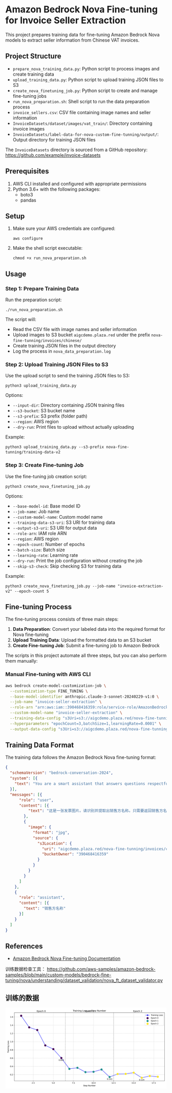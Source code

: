# Amazon Bedrock Nova Fine-tuning for Invoice Seller Extraction

This project prepares training data for fine-tuning Amazon Bedrock Nova models to extract seller information from Chinese VAT invoices.

## Project Structure

- `prepare_nova_training_data.py`: Python script to process images and create training data
- `upload_training_data.py`: Python script to upload training JSON files to S3
- `create_nova_finetuning_job.py`: Python script to create and manage fine-tuning jobs
- `run_nova_preparation.sh`: Shell script to run the data preparation process
- `invoice_sellers.csv`: CSV file containing image names and seller information
- `InvoiceDatasets/dataset/images/vat_train/`: Directory containing invoice images
- `InvoiceDatasets/label-data-for-nova-custom-fine-tunning/output/`: Output directory for training JSON files

The `InvoiceDatasets` directory is sourced from a GitHub repository: https://github.com/example/invoice-datasets

## Prerequisites

1. AWS CLI installed and configured with appropriate permissions
2. Python 3.6+ with the following packages:
   - boto3
   - pandas

## Setup

1. Make sure your AWS credentials are configured:
   ```
   aws configure
   ```

2. Make the shell script executable:
   ```
   chmod +x run_nova_preparation.sh
   ```

## Usage

### Step 1: Prepare Training Data

Run the preparation script:
```
./run_nova_preparation.sh
```

The script will:
- Read the CSV file with image names and seller information
- Upload images to S3 bucket `aigcdemo.plaza.red` under the prefix `nova-fine-tunning/invoices/chinese/`
- Create training JSON files in the output directory
- Log the process in `nova_data_preparation.log`

### Step 2: Upload Training JSON Files to S3

Use the upload script to send the training JSON files to S3:
```
python3 upload_training_data.py
```

Options:
- `--input-dir`: Directory containing JSON training files
- `--s3-bucket`: S3 bucket name
- `--s3-prefix`: S3 prefix (folder path)
- `--region`: AWS region
- `--dry-run`: Print files to upload without actually uploading

Example:
```
python3 upload_training_data.py --s3-prefix nova-fine-tunning/training-data-v2
```

### Step 3: Create Fine-tuning Job

Use the fine-tuning job creation script:
```
python3 create_nova_finetuning_job.py
```

Options:
- `--base-model-id`: Base model ID
- `--job-name`: Job name
- `--custom-model-name`: Custom model name
- `--training-data-s3-uri`: S3 URI for training data
- `--output-s3-uri`: S3 URI for output data
- `--role-arn`: IAM role ARN
- `--region`: AWS region
- `--epoch-count`: Number of epochs
- `--batch-size`: Batch size
- `--learning-rate`: Learning rate
- `--dry-run`: Print the job configuration without creating the job
- `--skip-s3-check`: Skip checking S3 for training data

Example:
```
python3 create_nova_finetuning_job.py --job-name "invoice-extraction-v2" --epoch-count 5
```

## Fine-tuning Process

The fine-tuning process consists of three main steps:

1. **Data Preparation**: Convert your labeled data into the required format for Nova fine-tuning
2. **Upload Training Data**: Upload the formatted data to an S3 bucket
3. **Create Fine-tuning Job**: Submit a fine-tuning job to Amazon Bedrock

The scripts in this project automate all three steps, but you can also perform them manually:

### Manual Fine-tuning with AWS CLI

```bash
aws bedrock create-model-customization-job \
  --customization-type FINE_TUNING \
  --base-model-identifier anthropic.claude-3-sonnet-20240229-v1:0 \
  --job-name "invoice-seller-extraction" \
  --role-arn "arn:aws:iam::390468416359:role/service-role/AmazonBedrockExecutionRoleForNova" \
  --custom-model-name "invoice-seller-extraction" \
  --training-data-config "s3Uri=s3://aigcdemo.plaza.red/nova-fine-tunning/training-data/" \
  --hyperparameters "epochCount=3,batchSize=1,learningRate=0.0001" \
  --output-data-config "s3Uri=s3://aigcdemo.plaza.red/nova-fine-tunning/output/"
```

## Training Data Format

The training data follows the Amazon Bedrock Nova fine-tuning format:

```json
{
  "schemaVersion": "bedrock-conversation-2024",
  "system": [{
    "text": "You are a smart assistant that answers questions respectfully"
  }],
  "messages": [{
      "role": "user",
      "content": [{
          "text": "这是一张发票图片。请识别并提取出销售方名称。只需要返回销售方名称，不要有其他文字。请确保提取的是销售方（开票方），而不是购买方（收票方）。"
        },
        {
          "image": {
            "format": "jpg",
            "source": {
              "s3Location": {
                "uri": "aigcdemo.plaza.red/nova-fine-tunning/invoices/chinese/vat_xxxx.jpg",
                "bucketOwner": "390468416359"
              }
            }
          }
        }
      ]
    },
    {
      "role": "assistant",
      "content": [{
        "text": "销售方名称"
      }]
    }
  ]
}
```

## References

- [Amazon Bedrock Nova Fine-tuning Documentation](https://docs.aws.amazon.com/nova/latest/userguide/fine-tune-prepare-data-understanding.html)


训练数据检查工具： https://github.com/aws-samples/amazon-bedrock-samples/blob/main/custom-models/bedrock-fine-tuning/nova/understanding/dataset_validation/nova_ft_dataset_validator.py


## 训练的数据

![traning loss](./training_loss_plot.png)
